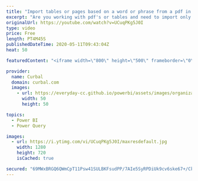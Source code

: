```yaml
---
title: "Import tables or pages based on a word or phrase from a pdf in Power Query"
excerpt: "Are you working with pdf's or tables and need to import only data where a specific word or phrase is found? Then thanks to Imke, I have the perfect trick for you.  Link to Imke's post: https://www.thebiccountant.com/2019/04/30/table-containsanywhere-function/  Link to express route docs: https://azure.microsoft.com/en-us/services/expressroute/"
originalUrl: https://youtube.com/watch?v=UCuqPKg5J0I
type: video
price: Free
length: PT4M45S
publishedDateTime: 2020-05-11T09:43:04Z
heat: 50

featuredContent: "<iframe width=\"800\" height=\"500\" frameborder=\"0\" src=\"https://www.youtube.com/embed/UCuqPKg5J0I\" allow=\"accelerometer; autoplay; encrypted-media; gyroscope; picture-in-picture\" allowfullscreen></iframe>"

provider:
  name: Curbal
  domain: curbal.com
  images:
    - url: https://everyday-cc.github.io/powerbi/assets/images/organizations/curbal.com-50x50.jpg
      width: 50
      height: 50

topics:
  - Power BI
  - Power Query

images:
  - url: https://i.ytimg.com/vi/UCuqPKg5J0I/maxresdefault.jpg
    width: 1280
    height: 720
    isCached: true

secured: "69MWxBRGQ6QWmCpT11Psw41SULBKFsudPP/7AIe5SyRPDiUk9cv6ske67+/Ck8FnVEO+21HVLFSTgnWKWDDs8fBViC1Fywy8bX10kq9u0UfYzLGdOVCkATrYb8XANN2UHkJu8atV93cYbV5xNugpso/pLgfxnDeoDYjOUAeCgNIAb2UfzPU6Lcfzk3g8tYXVPYy5RbRrPnkrprDjTMXz6WoQHXXnAxI2J+qoJGMTfUha2PlPDd8x/Hf3ny4XViXKLS8PCMsFS2A0cwhGC/QzbgyiNQankrDiuFWA7WbLO+vfw3WIRj1c5YaVvg5t2rvKFCkPm0HtZILQPP/mL+bnpnDWPNm4hmcdYQHN3A2R9YMehtnzJFutHnIfxKtSipiZ0R/LT+bIkTe7yAsl8SrN8mguuBuwP84T6we/M29uDZE=;RhsRFNUd55qo3FBlUrnW7w=="
---
```



